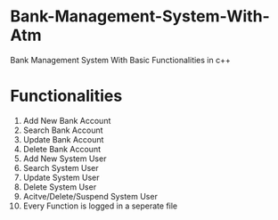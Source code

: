 # Bank-Management-System-With-Atm
Bank Management System With Basic Functionalities in c++

# Functionalities 
1) Add New Bank Account
2) Search Bank Account
3) Update Bank Account
4) Delete Bank Account
5) Add New System User
6) Search System User
7) Update System User
8) Delete System User
9) Acitve/Delete/Suspend System User
10) Every Function is logged in a seperate file
